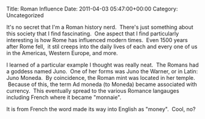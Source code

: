 Title: Roman Influence
Date: 2011-04-03 05:47:00+00:00
Category: Uncategorized

It's no secret that I'm a Roman history nerd.  There's just something about
this society that I find fascinating.  One aspect that I find particularly
interesting is how Rome has influenced modern times.  Even 1500 years after
Rome fell,  it stil creeps into the daily lives of each and every one of us in
the Americas, Western Europe, and more.

  

I learned of a particular example I thought was really neat.  The Romans had a
goddess named Juno.  One of her forms was Juno the Warner, or in Latin: Juno
Moneda.  By coincidence, the Roman mint was located in her temple.  Because of
this, the term Ad moneda (to Moneda) became associated with currency.  This
eventually spread to the various Romance langauges including French where it
became "monnaie".

  

It is from French the word made its way into English as "money".  Cool, no?

